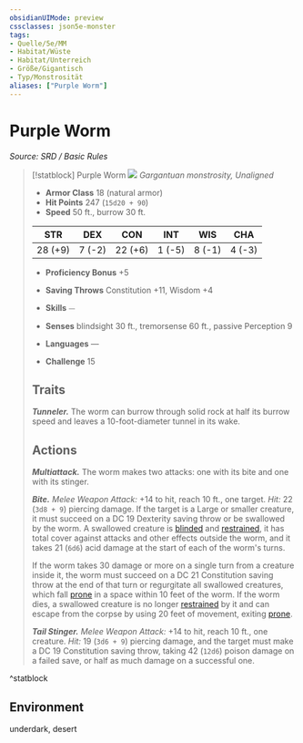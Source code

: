 ```yaml
---
obsidianUIMode: preview
cssclasses: json5e-monster
tags:
- Quelle/5e/MM
- Habitat/Wüste
- Habitat/Unterreich
- Größe/Gigantisch
- Typ/Monstrosität
aliases: ["Purple Worm"]
---
```

# Purple Worm
*Source: SRD / Basic Rules*  

> [!statblock] Purple Worm
> ![](compendium/bestiary/monstrosity/token/purple-worm.png#token)
> *Gargantuan monstrosity, Unaligned*
> 
> - **Armor Class** 18  (natural armor)
> - **Hit Points** 247 (`15d20 + 90`)
> - **Speed** 50 ft., burrow 30 ft.
> 
> |STR|DEX|CON|INT|WIS|CHA|
> |:---:|:---:|:---:|:---:|:---:|:---:|
> |28 (+9)| 7 (-2)|22 (+6)| 1 (-5)| 8 (-1)| 4 (-3)|
> 
> - **Proficiency Bonus** +5
> - **Saving Throws** Constitution +11, Wisdom +4
> - **Skills** ⏤
> - **Senses** blindsight 30 ft., tremorsense 60 ft., passive Perception 9
> 
> - **Languages** —
> - **Challenge** 15
> 
> ## Traits
> 
> ***Tunneler.*** The worm can burrow through solid rock at half its burrow speed and leaves a 10-foot-diameter tunnel in its wake.
> 
> ## Actions
> 
> ***Multiattack.*** The worm makes two attacks: one with its bite and one with its stinger.
> 
> ***Bite.*** *Melee Weapon Attack:* +14 to hit, reach 10 ft., one target. *Hit:* 22 (`3d8 + 9`) piercing damage. If the target is a Large or smaller creature, it must succeed on a DC 19 Dexterity saving throw or be swallowed by the worm. A swallowed creature is [blinded](rules/conditions.md#blinded) and [restrained](rules/conditions.md#restrained), it has total cover against attacks and other effects outside the worm, and it takes 21 (`6d6`) acid damage at the start of each of the worm's turns.
> 
> If the worm takes 30 damage or more on a single turn from a creature inside it, the worm must succeed on a DC 21 Constitution saving throw at the end of that turn or regurgitate all swallowed creatures, which fall [prone](rules/conditions.md#prone) in a space within 10 feet of the worm. If the worm dies, a swallowed creature is no longer [restrained](rules/conditions.md#restrained) by it and can escape from the corpse by using 20 feet of movement, exiting [prone](rules/conditions.md#prone).
> 
> ***Tail Stinger.*** *Melee Weapon Attack:* +14 to hit, reach 10 ft., one creature. *Hit:* 19 (`3d6 + 9`) piercing damage, and the target must make a DC 19 Constitution saving throw, taking 42 (`12d6`) poison damage on a failed save, or half as much damage on a successful one.
^statblock

## Environment

underdark, desert